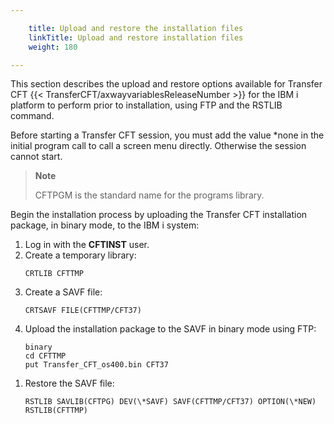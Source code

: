 ```yaml
---

    title: Upload and restore the installation files
    linkTitle: Upload and restore installation files
    weight: 180

---
```

This section describes the upload and restore options available for Transfer CFT {{< TransferCFT/axwayvariablesReleaseNumber  >}} for the IBM i platform to perform prior to installation, using FTP and the RSTLIB command.

Before starting a Transfer CFT session, you must add the value \*none in the initial program call to call a screen menu directly. Otherwise the session cannot start.

> **Note**
>
> CFTPGM is the standard name for the programs library.

Begin the installation process by uploading the Transfer CFT installation package, in binary mode, to the IBM i system:

1. Log in with the <span class="bold_in_para">****CFTINST**** </span>user.
1. Create a temporary library:  
    ```
    CRTLIB CFTTMP
    ```
1. Create a SAVF file:  
    ```
    CRTSAVF FILE(CFTTMP/CFT37)
    ```
1. Upload the installation package to the SAVF in binary mode using FTP:  
    ```
    binary
    cd CFTTMP
    put Transfer_CFT_os400.bin CFT37
    ```

<!-- -->

1. Restore the SAVF file:  
    ```
    RSTLIB SAVLIB(CFTPG) DEV(\*SAVF) SAVF(CFTTMP/CFT37) OPTION(\*NEW) RSTLIB(CFTTMP)
    ```
